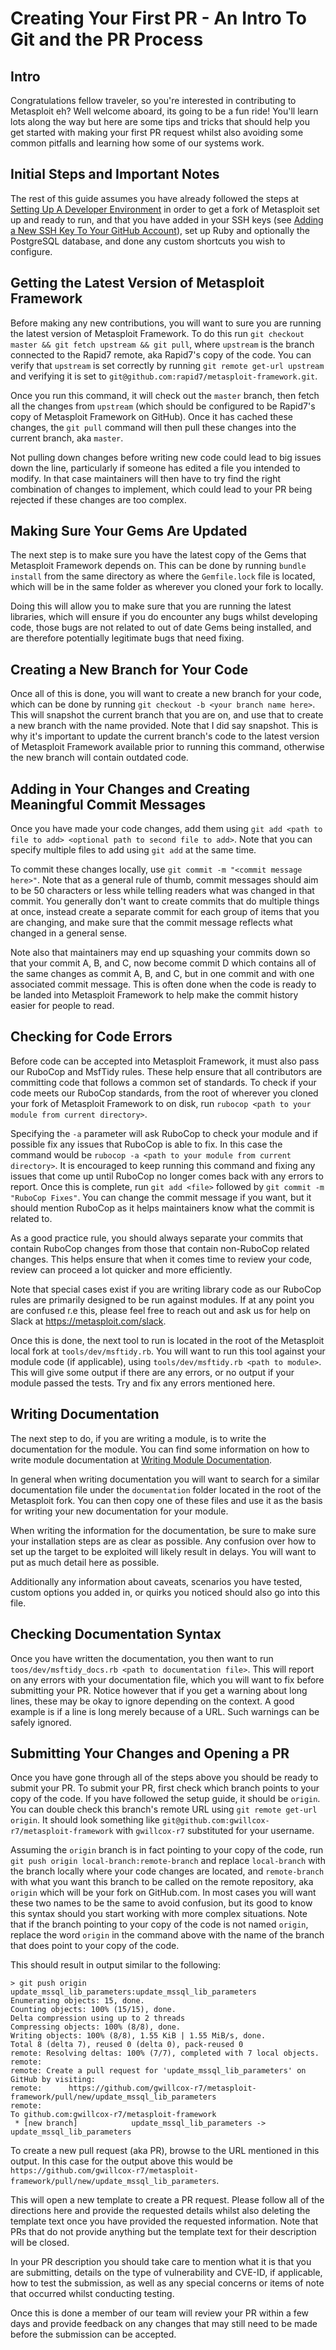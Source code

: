 # Creating Your First PR - An Intro To Git and the PR Process
## Intro
Congratulations fellow traveler, so you're interested in contributing to Metasploit eh? Well welcome aboard, its going to be a fun ride!
You'll learn lots along the way but here are some tips and tricks that should help you get started with making your first PR request
whilst also avoiding some common pitfalls and learning how some of our systems work.

## Initial Steps and Important Notes
The rest of this guide assumes you have already followed the steps at [Setting Up A Developer Environment](https://r-7.co/MSF-DEV) in order to get
a fork of Metasploit set up and ready to run, and that you have added in your SSH keys 
(see [Adding a New SSH Key To Your GitHub Account](https://docs.github.com/en/authentication/connecting-to-github-with-ssh/adding-a-new-ssh-key-to-your-github-account)), 
set up Ruby and optionally the PostgreSQL database, and done any custom shortcuts you wish to configure.

## Getting the Latest Version of Metasploit Framework
Before making any new contributions, you will want to sure you are running the latest version of Metasploit Framework.
To do this run `git checkout master && git fetch upstream && git pull`, where `upstream` is the branch connected to the 
Rapid7 remote, aka Rapid7's copy of the code. You can verify that `upstream` is set correctly by running `git remote get-url upstream`
and verifying it is set to `git@github.com:rapid7/metasploit-framework.git`.

Once you run this command, it will check out the `master` branch, then fetch all
the changes from `upstream` (which should be configured to be Rapid7's copy of Metasploit Framework on GitHub). Once
it has cached these changes, the `git pull` command will then pull these changes into the current branch, aka `master`.

Not pulling down changes before writing new code could lead to big issues down the line, particularly if someone has edited a file
you intended to modify. In that case maintainers will then have to try find the right combination of changes to implement, which could lead
to your PR being rejected if these changes are too complex.

## Making Sure Your Gems Are Updated
The next step is to make sure you have the latest copy of the Gems that Metasploit Framework depends on. This can be done by running `bundle install`
from the same directory as where the `Gemfile.lock` file is located, which will be in the same folder as wherever you cloned your fork to locally.

Doing this will allow you to make sure that you are running the latest libraries, which will ensure if you do encounter any bugs whilst
developing code, those bugs are not related to out of date Gems being installed, and are therefore potentially legitimate bugs that need fixing.

## Creating a New Branch for Your Code
Once all of this is done, you will want to create a new branch for your code, which can be done by running `git checkout -b <your branch name here>`.
This will snapshot the current branch that you are on, and use that to create a new branch with the name provided. Note that I did say snapshot. This is
why it's important to update the current branch's code to the latest version of Metasploit Framework available prior to running this command,
otherwise the new branch will contain outdated code.

## Adding in Your Changes and Creating Meaningful Commit Messages
Once you have made your code changes, add them using `git add <path to file to add> <optional path to second file to add>`. Note that you can
specify multiple files to add using `git add` at the same time.

To commit these changes locally, use `git commit -m "<commit message here>"`. Note that as a general rule of thumb, commit messages should aim
to be 50 characters or less while telling readers what was changed in that commit. You generally don't want to create commits that do multiple things at once,
instead create a separate commit for each group of items that you are changing, and make sure that the commit message reflects what changed in a general sense.

Note also that maintainers may end up squashing your commits down so that your commit A, B, and C, now become commit D which
contains all of the same changes as commit A, B, and C, but in one commit and with one associated commit message. This is often
done when the code is ready to be landed into Metasploit Framework to help make the commit history easier for people to read.

## Checking for Code Errors
Before code can be accepted into Metasploit Framework, it must also pass our RuboCop and MsfTidy rules. These help ensure that
all contributors are committing code that follows a common set of standards. To check if your code meets our RuboCop standards, 
from the root of wherever you cloned your fork of Metasploit Framework to on disk, run `rubocop <path to your module from current directory>`.

Specifying the `-a` parameter will ask RuboCop to check your module and if possible fix any issues that RuboCop is able to fix.
In this case the command would be `rubocop -a <path to your module from current directory>`. It is encouraged to keep running 
this command and fixing any issues that come up until RuboCop no longer comes back with any errors to report. Once this is 
complete, run `git add <file>` followed by `git commit -m "RuboCop Fixes"`. You can change the commit message if you 
want, but it should mention RuboCop as it helps maintainers know what the commit is related to.

As a good practice rule, you should always separate your commits that contain RuboCop changes from those that contain non-RuboCop related changes.
This helps ensure that when it comes time to review your code, review can proceed a lot quicker and more efficiently.

Note that special cases exist if you are writing library code as our RuboCop rules are primarily designed to be run against modules.
If at any point you are confused r.e this, please feel free to reach out and ask us for help on Slack at https://metasploit.com/slack.

Once this is done, the next tool to run is located in the root of the Metasploit local fork at `tools/dev/msftidy.rb`. You will want to run this tool
against your module code (if applicable), using `tools/dev/msftidy.rb <path to module>`. This will give some output if there are any errors, or no output
if your module passed the tests. Try and fix any errors mentioned here.

## Writing Documentation
The next step to do, if you are writing a module, is to write the documentation for the module. You can find some information 
on how to write module documentation at [Writing Module Documentation](https://docs.metasploit.com/docs/development/quality/writing-module-documentation.html).

In general when writing documentation you will want to search for a similar documentation file under the `documentation`
folder located in the root of the Metasploit fork. You can then copy one of these files and use it as the basis for writing
your new documentation for your module.

When writing the information for the documentation, be sure to make sure your installation steps are as clear as possible. Any confusion over
how to set up the target to be exploited will likely result in delays. You will want to put as much detail here as possible.

Additionally any information about caveats, scenarios you have tested, custom options you added in, or quirks you noticed
should also go into this file.

## Checking Documentation Syntax
Once you have written the documentation, you then want to run `toos/dev/msftidy_docs.rb <path to documentation file>`. This will report on any
errors with your documentation file, which you will want to fix before submitting your PR. Notice however that if you get a warning about long lines,
these may be okay to ignore depending on the context. A good example is if a line is long merely because of a URL. Such warnings can be
safely ignored.

## Submitting Your Changes and Opening a PR
Once you have gone through all of the steps above you should be ready to submit your PR. To submit your PR, first check which 
branch points to your copy of the code. If you have followed the setup guide, it should be `origin`. You can double check this 
branch's remote URL using `git remote get-url origin`. It should look something like `git@github.com:gwillcox-r7/metasploit-framework`
with `gwillcox-r7` substituted for your username.

Assuming the `origin` branch is in fact pointing to your copy of the code, run `git push origin local-branch:remote-branch` 
and replace `local-branch` with the branch locally where your code changes are located, and `remote-branch` with what 
you want this branch to be called on the remote repository, aka `origin` which will be your fork on GitHub.com. In most 
cases you will want these two names to be the same to avoid confusion, but its good to know this syntax should you 
start working with more complex situations. Note that if the branch pointing to your copy of the code is not named `origin`,
replace the word `origin` in the command above with the name of the branch that does point to your copy of the code.

This should result in output similar to the following:

```
> git push origin update_mssql_lib_parameters:update_mssql_lib_parameters
Enumerating objects: 15, done.
Counting objects: 100% (15/15), done.
Delta compression using up to 2 threads
Compressing objects: 100% (8/8), done.
Writing objects: 100% (8/8), 1.55 KiB | 1.55 MiB/s, done.
Total 8 (delta 7), reused 0 (delta 0), pack-reused 0
remote: Resolving deltas: 100% (7/7), completed with 7 local objects.
remote: 
remote: Create a pull request for 'update_mssql_lib_parameters' on GitHub by visiting:
remote:      https://github.com/gwillcox-r7/metasploit-framework/pull/new/update_mssql_lib_parameters
remote: 
To github.com:gwillcox-r7/metasploit-framework
 * [new branch]            update_mssql_lib_parameters -> update_mssql_lib_parameters
```

To create a new pull request (aka PR), browse to the URL mentioned in this output. In this case for the output above this would
be `https://github.com/gwillcox-r7/metasploit-framework/pull/new/update_mssql_lib_parameters`.

This will open a new template to create a PR request. Please follow all of the directions here and provide the requested details whilst also
deleting the template text once you have provided the requested information. Note that PRs that do not provide anything but the template text for
their description will be closed.

In your PR description you should take care to mention what it is that you are submitting, details on the type of vulnerability and CVE-ID,
if applicable, how to test the submission, as well as any special concerns or items of note that occurred whilst conducting testing.

Once this is done a member of our team will review your PR within a few days and provide feedback on any changes that may still need to be made
before the submission can be accepted.
